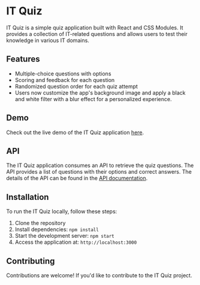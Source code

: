 # IT Quiz

IT Quiz is a simple quiz application built with React and CSS Modules. It provides a collection of IT-related questions and allows users to test their knowledge in various IT domains.

## Features

- Multiple-choice questions with options
- Scoring and feedback for each question
- Randomized question order for each quiz attempt
- Users now customize the app's background image and apply a black and white filter with a blur effect for a personalized experience.

## Demo

Check out the live demo of the IT Quiz application [here](https://mxmxmarexmxm.github.io/it-quiz).

## API

The IT Quiz application consumes an API to retrieve the quiz questions. The API provides a list of questions with their options and correct answers. The details of the API can be found in the [API documentation](https://quizapi.io/api/v1/).

## Installation

To run the IT Quiz locally, follow these steps:

1. Clone the repository
2. Install dependencies: `npm install`
3. Start the development server: `npm start`
4. Access the application at: `http://localhost:3000`

## Contributing

Contributions are welcome! If you'd like to contribute to the IT Quiz project.
